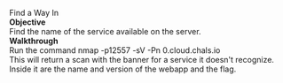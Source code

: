 Find a Way In\
**Objective**\
Find the name of the service available on the server.\
**Walkthrough**\
Run the command nmap -p12557 -sV -Pn 0.cloud.chals.io\
This will return a scan with the banner for a service it doesn't recognize. Inside it are the name and version of the webapp and the flag.
